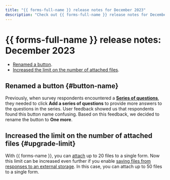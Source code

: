 ```yaml
---
title: "{{ forms-full-name }} release notes for December 2023"
description: "Check out {{ forms-full-name }} release notes for December 2023."
---
```


# {{ forms-full-name }} release notes: December 2023

* [Renamed a button](#button-name).
* [Increased the limit on the number of attached files](#upgrade-limit).

## Renamed a button {#button-name}

Previously, when survey respondents encountered a [**Series of questions**](../blocks-ref/series.md), they needed to click **Add a series of questions** to provide more answers to the questions in the series. User feedback showed us that respondents found this button name confusing. Based on this feedback, we decided to rename the button to **One more**.

## Increased the limit on the number of attached files {#upgrade-limit}

With {{ forms-name }}, you can [attach](../blocks-ref/file.md#alow-multi) up to 20 files to a single form. Now this limit can be increased even further if you enable [saving files from responses to an external storage](../storage-for-attached-files.md). In this case, you can attach up to 50 files to a single form.
